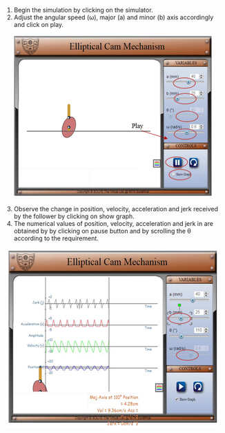 1.  Begin the simulation by clicking on the simulator.
2.  Adjust the angular speed (ω), major (a) and minor (b) axis accordingly and click on play.

<div style="text-align: center">

![img](./images/proc1.png)

</div>

3.  Observe the change in position, velocity, acceleration and jerk received by the follower by clicking on show graph.
4.  The numerical values of position, velocity, acceleration and jerk in are obtained by by clicking on pause button and by scrolling the θ according to the requirement.

<div style="text-align: center">

![img](./images/proc2.png)

</div>

